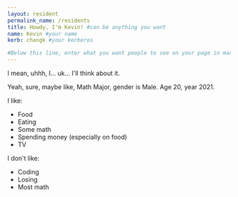 ```yaml
---
layout: resident
permalink_name: /residents
title: Howdy, I'm Kevin! #can be anything you want
name: Kevin #your name
kerb: changk #your kerberos

#Below this line, enter what you want people to see on your page in markdown
---
```


I mean, uhhh, I... uk... I'll think about it.

Yeah, sure, maybe like, Math Major, gender is Male.
Age 20, year 2021.

I like:
- Food
- Eating
- Some math
- Spending money (especially on food)
- TV

I don't like:
- Coding
- Losing
- Most math
